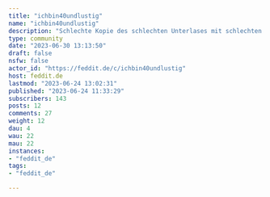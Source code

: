 ```yaml
---
title: "ichbin40undlustig" 
name: "ichbin40undlustig"
description: "Schlechte Kopie des schlechten Unterlases mit schlechten Screenshots schlechter digitaler Beiträge von mittelalten Mitmenschen"
type: community
date: "2023-06-30 13:13:50"
draft: false
nsfw: false
actor_id: "https://feddit.de/c/ichbin40undlustig"
host: feddit.de
lastmod: "2023-06-24 13:02:31"
published: "2023-06-24 11:33:29"
subscribers: 143
posts: 12
comments: 27
weight: 12
dau: 4
wau: 22
mau: 22
instances:
- "feddit_de"
tags: 
- "feddit_de"

---
```

